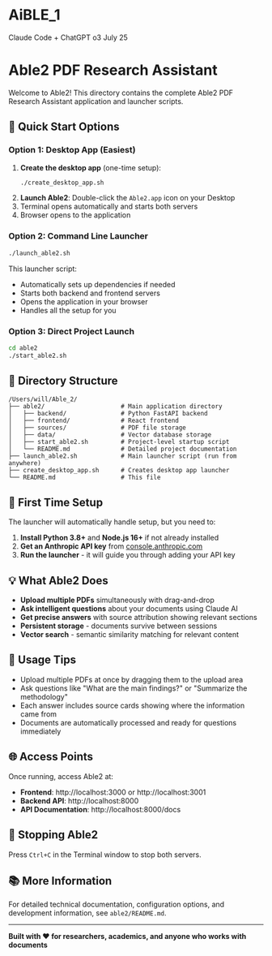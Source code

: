 # AiBLE_1
Claude Code + ChatGPT o3 July 25

# Able2 PDF Research Assistant

Welcome to Able2! This directory contains the complete Able2 PDF Research Assistant application and launcher scripts.

## 🚀 Quick Start Options

### Option 1: Desktop App (Easiest)
1. **Create the desktop app** (one-time setup):
   ```bash
   ./create_desktop_app.sh
   ```
2. **Launch Able2**: Double-click the `Able2.app` icon on your Desktop
3. Terminal opens automatically and starts both servers
4. Browser opens to the application

### Option 2: Command Line Launcher
```bash
./launch_able2.sh
```
This launcher script:
- Automatically sets up dependencies if needed
- Starts both backend and frontend servers
- Opens the application in your browser
- Handles all the setup for you

### Option 3: Direct Project Launch
```bash
cd able2
./start_able2.sh
```

## 📁 Directory Structure

```
/Users/will/Able_2/
├── able2/                     # Main application directory
│   ├── backend/               # Python FastAPI backend
│   ├── frontend/              # React frontend
│   ├── sources/               # PDF file storage
│   ├── data/                  # Vector database storage
│   ├── start_able2.sh         # Project-level startup script
│   └── README.md              # Detailed project documentation
├── launch_able2.sh            # Main launcher script (run from anywhere)
├── create_desktop_app.sh      # Creates desktop app launcher
└── README.md                  # This file
```

## 🔧 First Time Setup

The launcher will automatically handle setup, but you need to:

1. **Install Python 3.8+** and **Node.js 16+** if not already installed
2. **Get an Anthropic API key** from [console.anthropic.com](https://console.anthropic.com)
3. **Run the launcher** - it will guide you through adding your API key

## 💡 What Able2 Does

- **Upload multiple PDFs** simultaneously with drag-and-drop
- **Ask intelligent questions** about your documents using Claude AI
- **Get precise answers** with source attribution showing relevant sections
- **Persistent storage** - documents survive between sessions
- **Vector search** - semantic similarity matching for relevant content

## 🎯 Usage Tips

- Upload multiple PDFs at once by dragging them to the upload area
- Ask questions like "What are the main findings?" or "Summarize the methodology"
- Each answer includes source cards showing where the information came from
- Documents are automatically processed and ready for questions immediately

## 🌐 Access Points

Once running, access Able2 at:
- **Frontend**: http://localhost:3000 or http://localhost:3001
- **Backend API**: http://localhost:8000
- **API Documentation**: http://localhost:8000/docs

## 🔄 Stopping Able2

Press `Ctrl+C` in the Terminal window to stop both servers.

## 📚 More Information

For detailed technical documentation, configuration options, and development information, see `able2/README.md`.

---

**Built with ❤️ for researchers, academics, and anyone who works with documents**

